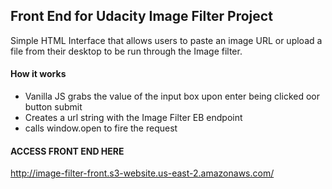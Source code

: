 ## Front End for Udacity Image Filter Project

Simple HTML Interface that allows users to paste an image URL or upload a file from their desktop to be run through the Image filter.

#### How it works

  - Vanilla JS grabs the value of the input box upon enter being clicked oor button submit
  - Creates a url string with the Image Filter EB endpoint 
  - calls window.open to fire the request 
  
#### ACCESS FRONT END HERE
http://image-filter-front.s3-website.us-east-2.amazonaws.com/
